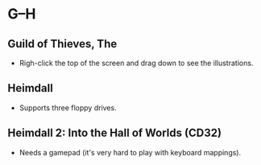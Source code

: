 # G–H

## Guild of Thieves, The

- Righ-click the top of the screen and drag down to see the illustrations.


## Heimdall

- Supports three floppy drives.


## Heimdall 2: Into the Hall of Worlds (CD32)

- Needs a gamepad (it's very hard to play with keyboard mappings).

